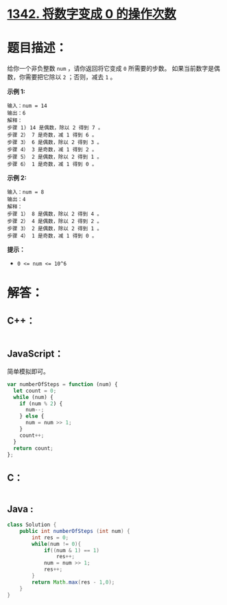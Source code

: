 # [1342. 将数字变成 0 的操作次数](https://leetcode-cn.com/problems/number-of-steps-to-reduce-a-number-to-zero/)

# 题目描述：

给你一个非负整数 `num` ，请你返回将它变成 `0` 所需要的步数。 如果当前数字是偶数，你需要把它除以 `2` ；否则，减去 `1` 。



**示例 1:**

```
输入：num = 14
输出：6
解释：
步骤 1) 14 是偶数，除以 2 得到 7 。
步骤 2） 7 是奇数，减 1 得到 6 。
步骤 3） 6 是偶数，除以 2 得到 3 。
步骤 4） 3 是奇数，减 1 得到 2 。
步骤 5） 2 是偶数，除以 2 得到 1 。
步骤 6） 1 是奇数，减 1 得到 0 。
```

**示例 2:**

```
输入：num = 8
输出：4
解释：
步骤 1） 8 是偶数，除以 2 得到 4 。
步骤 2） 4 是偶数，除以 2 得到 2 。
步骤 3） 2 是偶数，除以 2 得到 1 。
步骤 4） 1 是奇数，减 1 得到 0 。
```

**提示：**

- `0 <= num <= 10^6`

  

# 解答：

## C++：

```cpp

```

## JavaScript：

简单模拟即可。

```javascript
var numberOfSteps = function (num) {
  let count = 0;
  while (num) {
    if (num % 2) {
      num--;
    } else {
      num = num >> 1;
    }
    count++;
  }
  return count;
};
```

## C：

```c

```

## Java :

```java
class Solution {
    public int numberOfSteps (int num) {
        int res = 0;
        while(num != 0){
            if((num & 1) == 1)
                res++;
            num = num >> 1;
            res++;
        }
        return Math.max(res - 1,0);
    }
}
```

